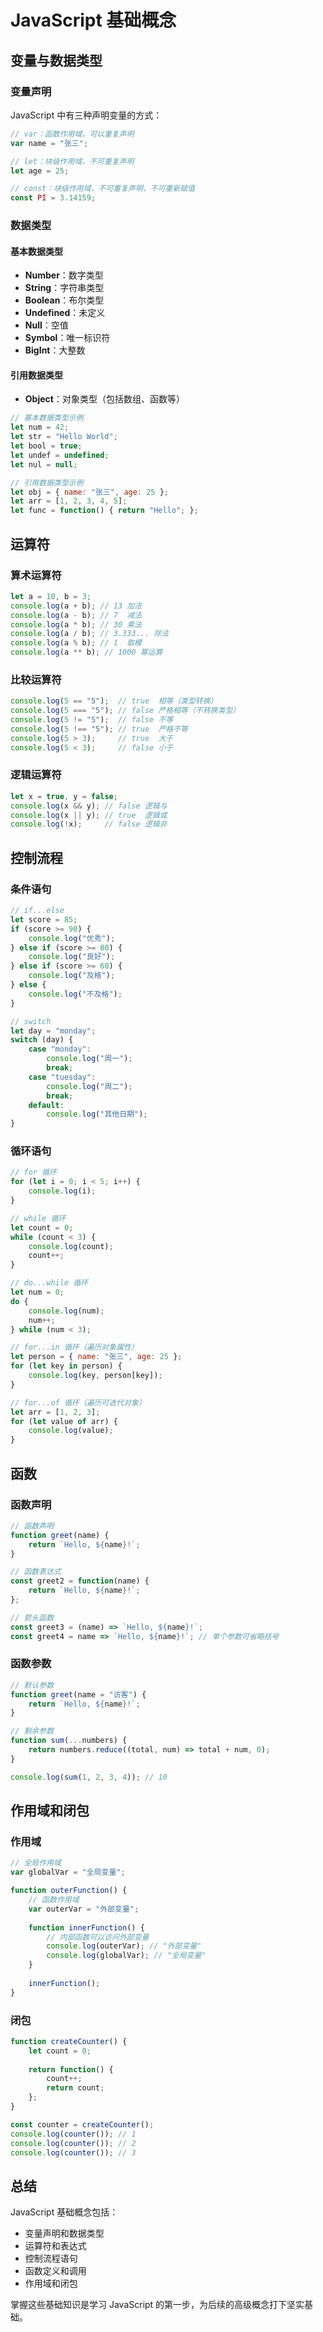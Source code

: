 # JavaScript 基础概念

## 变量与数据类型

### 变量声明
JavaScript 中有三种声明变量的方式：

```javascript
// var：函数作用域，可以重复声明
var name = "张三";

// let：块级作用域，不可重复声明
let age = 25;

// const：块级作用域，不可重复声明，不可重新赋值
const PI = 3.14159;
```

### 数据类型

#### 基本数据类型
- **Number**：数字类型
- **String**：字符串类型
- **Boolean**：布尔类型
- **Undefined**：未定义
- **Null**：空值
- **Symbol**：唯一标识符
- **BigInt**：大整数

#### 引用数据类型
- **Object**：对象类型（包括数组、函数等）

```javascript
// 基本数据类型示例
let num = 42;
let str = "Hello World";
let bool = true;
let undef = undefined;
let nul = null;

// 引用数据类型示例
let obj = { name: "张三", age: 25 };
let arr = [1, 2, 3, 4, 5];
let func = function() { return "Hello"; };
```

## 运算符

### 算术运算符
```javascript
let a = 10, b = 3;
console.log(a + b); // 13 加法
console.log(a - b); // 7  减法
console.log(a * b); // 30 乘法
console.log(a / b); // 3.333... 除法
console.log(a % b); // 1  取模
console.log(a ** b); // 1000 幂运算
```

### 比较运算符
```javascript
console.log(5 == "5");  // true  相等（类型转换）
console.log(5 === "5"); // false 严格相等（不转换类型）
console.log(5 != "5");  // false 不等
console.log(5 !== "5"); // true  严格不等
console.log(5 > 3);     // true  大于
console.log(5 < 3);     // false 小于
```

### 逻辑运算符
```javascript
let x = true, y = false;
console.log(x && y); // false 逻辑与
console.log(x || y); // true  逻辑或
console.log(!x);     // false 逻辑非
```

## 控制流程

### 条件语句
```javascript
// if...else
let score = 85;
if (score >= 90) {
    console.log("优秀");
} else if (score >= 80) {
    console.log("良好");
} else if (score >= 60) {
    console.log("及格");
} else {
    console.log("不及格");
}

// switch
let day = "monday";
switch (day) {
    case "monday":
        console.log("周一");
        break;
    case "tuesday":
        console.log("周二");
        break;
    default:
        console.log("其他日期");
}
```

### 循环语句
```javascript
// for 循环
for (let i = 0; i < 5; i++) {
    console.log(i);
}

// while 循环
let count = 0;
while (count < 3) {
    console.log(count);
    count++;
}

// do...while 循环
let num = 0;
do {
    console.log(num);
    num++;
} while (num < 3);

// for...in 循环（遍历对象属性）
let person = { name: "张三", age: 25 };
for (let key in person) {
    console.log(key, person[key]);
}

// for...of 循环（遍历可迭代对象）
let arr = [1, 2, 3];
for (let value of arr) {
    console.log(value);
}
```

## 函数

### 函数声明
```javascript
// 函数声明
function greet(name) {
    return `Hello, ${name}!`;
}

// 函数表达式
const greet2 = function(name) {
    return `Hello, ${name}!`;
};

// 箭头函数
const greet3 = (name) => `Hello, ${name}!`;
const greet4 = name => `Hello, ${name}!`; // 单个参数可省略括号
```

### 函数参数
```javascript
// 默认参数
function greet(name = "访客") {
    return `Hello, ${name}!`;
}

// 剩余参数
function sum(...numbers) {
    return numbers.reduce((total, num) => total + num, 0);
}

console.log(sum(1, 2, 3, 4)); // 10
```

## 作用域和闭包

### 作用域
```javascript
// 全局作用域
var globalVar = "全局变量";

function outerFunction() {
    // 函数作用域
    var outerVar = "外部变量";
    
    function innerFunction() {
        // 内部函数可以访问外部变量
        console.log(outerVar); // "外部变量"
        console.log(globalVar); // "全局变量"
    }
    
    innerFunction();
}
```

### 闭包
```javascript
function createCounter() {
    let count = 0;
    
    return function() {
        count++;
        return count;
    };
}

const counter = createCounter();
console.log(counter()); // 1
console.log(counter()); // 2
console.log(counter()); // 3
```

## 总结

JavaScript 基础概念包括：
- 变量声明和数据类型
- 运算符和表达式
- 控制流程语句
- 函数定义和调用
- 作用域和闭包

掌握这些基础知识是学习 JavaScript 的第一步，为后续的高级概念打下坚实基础。 